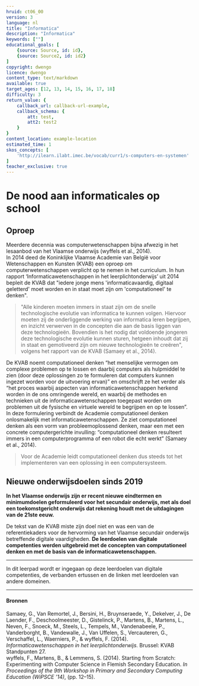 ```yaml
---
hruid: ct06_00
version: 3
language: nl
title: "Informatica"
description: "Informatica"
keywords: [""]
educational_goals: [
    {source: Source, id: id}, 
    {source: Source2, id: id2}
]
copyright: dwengo
licence: dwengo
content_type: text/markdown
available: true
target_ages: [12, 13, 14, 15, 16, 17, 18]
difficulty: 3
return_value: {
    callback_url: callback-url-example,
    callback_schema: {
        att: test,
        att2: test2
    }
}
content_location: example-location
estimated_time: 1
skos_concepts: [
    'http://ilearn.ilabt.imec.be/vocab/curr1/s-computers-en-systemen'
]
teacher_exclusive: true
---
```


# De nood aan informaticales op school

## Oproep

Meerdere decennia was computerwetenschappen bijna afwezig in het lesaanbod van het Vlaamse onderwijs (wyffels et al., 2014). <br>
In 2014 deed de Koninklijke Vlaamse Academie van België voor Wetenschappen en Kunsten (KVAB) een oproep om computerwetenschappen verplicht op te nemen in het curriculum. 
In hun rapport ‘Informaticawetenschappen in het leerplichtonderwijs’ uit 2014 bepleit de KVAB dat "iedere jonge mens 'informaticavaardig, digitaal geletterd' moet worden en in staat moet zijn om 'computationeel' te denken". 

> "Alle kinderen moeten immers in staat zijn om de snelle technologische evolutie van informatica te kunnen volgen. Hiervoor moeten zij de onderliggende werking van informatica leren begrijpen, en inzicht verwerven in de concepten die aan de basis liggen van deze technologieën. Bovendien is het nodig dat voldoende jongeren deze technologische evolutie kunnen sturen, hetgeen inhoudt dat zij in staat en gemotiveerd zijn om nieuwe technologieën te creëren", volgens het rapport van de KVAB (Samaey et al., 2014).

De KVAB noemt computationeel denken “het menselijke vermogen om complexe problemen op te lossen en daarbij computers als hulpmiddel te zien (door deze oplossingen zo te formuleren dat computers kunnen ingezet worden voor de uitvoering ervan)” en omschrijft ze het verder als “het proces waarbij aspecten van informaticawetenschappen herkend worden in de ons omringende wereld, en waarbij de methodes en technieken uit de informaticawetenschappen toegepast worden om problemen uit de fysische en virtuele wereld te begrijpen en op te lossen”.<br>
In deze formulering verbindt de Academie computationeel denken onlosmakelijk met informaticawetenschappen. Ze ziet computationeel denken als een vorm van probleemoplossend denken, maar een met een concrete computergerichte invulling: “computationeel denken resulteert immers in een computerprogramma of een robot die echt werkt” (Samaey et al., 2014).

> Voor de Academie leidt computationeel denken dus steeds tot het implementeren van een oplossing in een computersysteem.

## Nieuwe onderwijsdoelen sinds 2019

**In het Vlaamse onderwijs zijn er recent nieuwe eindtermen en minimumdoelen geformuleerd voor het secundair onderwijs, met als doel een toekomstgericht onderwijs dat rekening houdt met de uitdagingen van de 21ste eeuw.** 

De tekst van de KVAB miste zijn doel niet en was een van de referentiekaders voor de hervorming van het Vlaamse secundair onderwijs betreffende digitale vaardigheden. **De leerdoelen van digitale competenties werden uitgebreid met de concepten van computationeel denken en met de basis van de informaticawetenschappen.**

----------------------------------------------
In dit leerpad wordt er ingegaan op deze leerdoelen van digitale competenties, de verbanden ertussen en de linken met leerdoelen van andere domeinen.

--------------------------------------

#### Bronnen

Samaey, G., Van Remortel, J., Bersini, H., Bruynseraede, Y., Dekelver, J., De Laender, F., Deschoolmeester, D., Gistelinck, P., Martens, B., Martens, L., Neven, F., Snoeck, M., Steels, L., Tempels, M., Vandenabeele, P., Vanderborght, B., Vandewalle, J., Van Uffelen, S., Vercauteren, G., Verschaffel, L., Waerniers, P., & wyffels, F. (2014). *Informaticawetenschappen in het leerplichtonderwijs.* Brussel: KVAB Standpunten
27.<br>
wyffels, F., Martens, B., & Lemmens, S. (2014). Starting from Scratch: Experimenting with Computer Science in Flemish Secondary Education. *In Proceedings of the 9th Workshop in Primary and Secondary Computing Education (WiPSCE ’14)*, (pp. 12–15).





